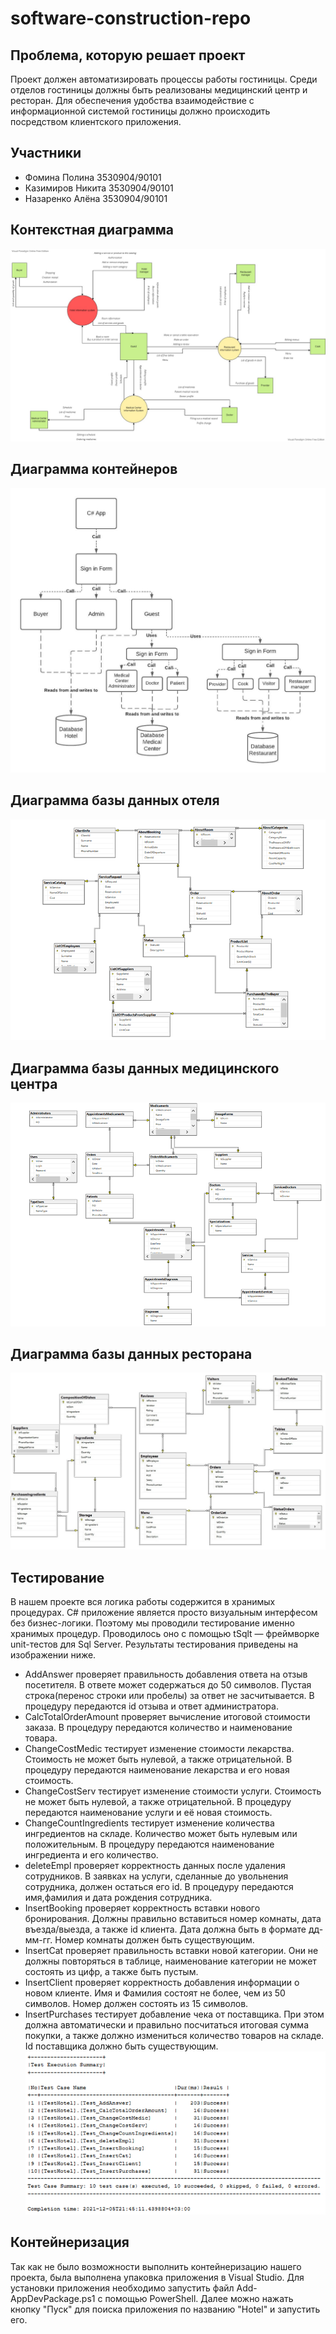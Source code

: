 # software-construction-repo
## Проблема, которую решает проект
Проект должен автоматизировать процессы работы гостиницы. Среди отделов гостиницы должны быть реализованы медицинский центр и ресторан. Для обеспечения удобства взаимодействие с информационной системой гостиницы должно происходить посредством клиентского приложения. 




## Участники

- Фомина Полина 3530904/90101
- Казимиров Никита 3530904/90101
- Назаренко Алёна 3530904/90101


## Контекстная диаграмма
![Screenshot](Image/ContextDiagramm.jpg)
## Диаграмма контейнеров
![Screenshot](Image/ContDiagramm.jpeg)
## Диаграмма базы данных отеля
![Screenshot](Image/Hotel.png)
## Диаграмма базы данных медицинского центра
![Screenshot](Image/MedCenter.png)
## Диаграмма базы данных ресторана
![Screenshot](Image/Rest.jpg)

## Тестирование
В нашем проекте вся логика работы содержится в хранимых процедурах. С# приложение является просто визуальным интерфесом без бизнес-логики. Поэтому мы проводили тестирование именно хранимых процедур. Проводилось оно с помощью tSqlt — фреймворке unit-тестов для Sql Server. Результаты тестирования приведены на изображении ниже. 
- AddAnswer проверяет правильность добавления ответа на отзыв посетителя. В ответе может содержаться до 50 символов. Пустая строка(перенос строки или пробелы) за ответ не засчитывается. В процедуру передаются id отзыва и ответ администратора.
- CalcTotalOrderAmount проверяет вычисление итоговой стоимости заказа. В процедуру передаются количество и наименование товара.
- ChangeCostMedic тестирует изменение стоимости лекарства. Стоимость не может быть нулевой, а также отрицательной. В процедуру передаются наименование лекарства и его новая стоимость.
- ChangeCostServ тестирует изменение стоимости услуги. Стоимость не может быть нулевой, а также отрицательной. В процедуру передаются наименование услуги и её новая стоимость.
- ChangeCountIngredients тестирует изменение количества ингредиентов на складе. Количество может быть нулевым или положительным. В процедуру передаются наименование ингредиента и его количество.
- deleteEmpl проверяет корректность данных после удаления сотрудников. В заявках на услуги, сделанные до увольнения сотрудника, должен остаться его id. В процедуру передаются имя,фамилия и дата рождения сотрудника.
- InsertBooking проверяет корректность вставки нового бронирования. Должны правильно вставиться номер комнаты, дата въезда/выезда, а также id клиента. Дата должна быть в формате дд-мм-гг. Номер комнаты должен быть существующим.
- InsertCat проверяет правильность вставки новой категории. Они не должны повторяться в таблице, наименование категории не может состоять из цифр, а также быть пустым.
- InsertClient проверяет корректность добавления информации о новом клиенте. Имя и Фамилия состоят не более, чем из 50 символов. Номер должен состоять из 15 символов.
- InsertPurchases тестирует добавление чека от поставщика. При этом должна автоматически и правильно посчитаться итоговая сумма покупки, а также должно измениться количество товаров на складе. Id поставщика должно быть существующим.
![Screenshot](Image/test.png)

## Контейнеризация
Так как не было возможности выполнить контейнеризацию нашего проекта, была выполнена упаковка приложения в Visual Studio. Для установки приложения необходимо запустить файл Add-AppDevPackage.ps1 с помощью PowerShell. Далее можно нажать кнопку "Пуск" для поиска приложения по названию "Hotel" и запустить его.
